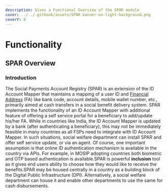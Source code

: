 ```yaml
---
description: Gives a Functional Overview of the SPAR module
cover: ../../.gitbook/assets/SPAR banner-on-light-background.png
coverY: 0
---
```


# Functionality

## SPAR Overview

### Introduction <a href="#introduction" id="introduction"></a>

The Social Payments Account Registry (SPAR) is an extension of the ID Account Mapper that maintains a mapping of a user ID and [Financial Address](https://docs.cdpi.dev/technical-notes/digital-payment-networks/financial-address) (FA) like bank code, account details, mobile wallet number, etc., primarily aimed at cash transfers in a social benefit delivery system. SPAR implements the functionality of an ID Account Mapper with additional feature of offering a self service portal for a beneficiary to add/update his/her FA. While in countries like India, the ID Account Mapper is updated by a bank (after authenticating a beneficiary), this may not be immediately feasible in many countries as all FSPs need to integrate with ID Account Mapper. In such situations, social welfare department can install SPAR and offer self service update, or via an agent. Of course, one important assumption is that online ID authentication mechanism is available in the country via APIs. For example, in MOSIP adopting countries both biometric and OTP based authentication is available.SPAR is powerful **inclusion** tool as it gives end users ability to choose how they would like to receive the benefits.SPAR may be housed centrally in a country as a building block of the Digital Public Infrastructure (DPI). Alternatively, a social welfare department can house it and enable other departments to use the same for cash disbursements.
